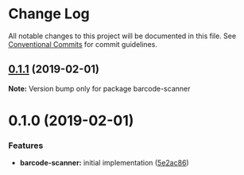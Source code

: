 # Change Log

All notable changes to this project will be documented in this file.
See [Conventional Commits](https://conventionalcommits.org) for commit guidelines.

## [0.1.1](https://github.com/jobvs/native-components/compare/barcode-scanner@0.1.0...barcode-scanner@0.1.1) (2019-02-01)

**Note:** Version bump only for package barcode-scanner

# 0.1.0 (2019-02-01)

### Features

-   **barcode-scanner:** initial implementation ([5e2ac86](https://github.com/jobvs/native-components/commit/5e2ac86))

